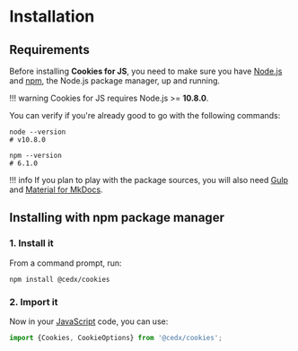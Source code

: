# Installation

## Requirements
Before installing **Cookies for JS**, you need to make sure you have [Node.js](https://nodejs.org)
and [npm](https://www.npmjs.com), the Node.js package manager, up and running.

!!! warning
    Cookies for JS requires Node.js >= **10.8.0**.

You can verify if you're already good to go with the following commands:

```shell
node --version
# v10.8.0

npm --version
# 6.1.0
```

!!! info
    If you plan to play with the package sources, you will also need
    [Gulp](https://gulpjs.com) and [Material for MkDocs](https://squidfunk.github.io/mkdocs-material).

## Installing with npm package manager

### 1. Install it
From a command prompt, run:

```shell
npm install @cedx/cookies
```

### 2. Import it
Now in your [JavaScript](https://developer.mozilla.org/en-US/docs/Web/JavaScript) code, you can use:

```js
import {Cookies, CookieOptions} from '@cedx/cookies';
```
